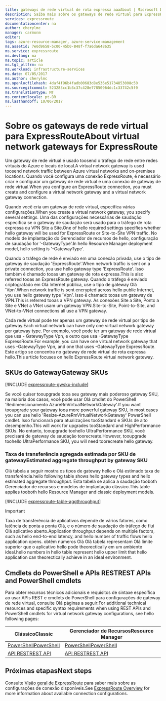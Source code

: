 ```yaml
---
title: gateways de rede virtual de rota expressa aaaAbout | Microsoft Docs
description: Saiba mais sobre os gateways de rede virtual para ExpressRoute.
services: expressroute
documentationcenter: na
author: cherylmc
manager: carmonm
editor: 
tags: azure-resource-manager, azure-service-management
ms.assetid: 7e0d9658-bc00-45b0-848f-f7a6da648635
ms.service: expressroute
ms.devlang: na
ms.topic: article
ms.tgt_pltfrm: na
ms.workload: infrastructure-services
ms.date: 07/05/2017
ms.author: cherylmc
ms.openlocfilehash: 4daf4f96b4fadb00683d8e536e51734853008c50
ms.sourcegitcommit: 523283cc1b3c37c428e77850964dc1c33742c5f0
ms.translationtype: MT
ms.contentlocale: pt-BR
ms.lasthandoff: 10/06/2017
---
```

# <a name="about-virtual-network-gateways-for-expressroute"></a><span data-ttu-id="96f13-103">Sobre os gateways de rede virtual para ExpressRoute</span><span class="sxs-lookup"><span data-stu-id="96f13-103">About virtual network gateways for ExpressRoute</span></span>
<span data-ttu-id="96f13-104">Um gateway de rede virtual é usado toosend o tráfego de rede entre redes virtuais do Azure e locais de local.</span><span class="sxs-lookup"><span data-stu-id="96f13-104">A virtual network gateway is used toosend network traffic between Azure virtual networks and on-premises locations.</span></span> <span data-ttu-id="96f13-105">Quando você configura uma conexão ExpressRoute, é necessário criar e configurar um gateway de rede virtual e uma conexão de gateway de rede virtual.</span><span class="sxs-lookup"><span data-stu-id="96f13-105">When you configure an ExpressRoute connection, you must create and configure a virtual network gateway and a virtual network gateway connection.</span></span>

<span data-ttu-id="96f13-106">Quando você cria um gateway de rede virtual, especifica várias configurações.</span><span class="sxs-lookup"><span data-stu-id="96f13-106">When you create a virtual network gateway, you specify several settings.</span></span> <span data-ttu-id="96f13-107">Uma das configurações necessárias de saudação especifica se o gateway de saudação será usado para o tráfego de rota expressa ou VPN Site a Site.</span><span class="sxs-lookup"><span data-stu-id="96f13-107">One of hello required settings specifies whether hello gateway will be used for ExpressRoute or Site-to-Site VPN traffic.</span></span> <span data-ttu-id="96f13-108">No modelo de implantação do Gerenciador de recursos de hello, configuração de saudação for '-GatewayType'.</span><span class="sxs-lookup"><span data-stu-id="96f13-108">In hello Resource Manager deployment model, hello setting is '-GatewayType'.</span></span>

<span data-ttu-id="96f13-109">Quando o tráfego de rede é enviado em uma conexão privada, use o tipo de gateway de saudação 'ExpressRoute'.</span><span class="sxs-lookup"><span data-stu-id="96f13-109">When network traffic is sent on a private connection, you use hello gateway type 'ExpressRoute'.</span></span> <span data-ttu-id="96f13-110">Isso também é chamado tooas um gateway de rota expressa.</span><span class="sxs-lookup"><span data-stu-id="96f13-110">This is also referred tooas an ExpressRoute gateway.</span></span> <span data-ttu-id="96f13-111">Quando o tráfego é enviado criptografado em Olá Internet pública, use o tipo de gateway Olá 'Vpn'.</span><span class="sxs-lookup"><span data-stu-id="96f13-111">When network traffic is sent encrypted across hello public Internet, you use hello gateway type 'Vpn'.</span></span> <span data-ttu-id="96f13-112">Isso é chamado tooas um gateway de VPN.</span><span class="sxs-lookup"><span data-stu-id="96f13-112">This is referred tooas a VPN gateway.</span></span> <span data-ttu-id="96f13-113">As conexões Site a Site, Ponto a Site e VNet a VNet usam um gateway VPN.</span><span class="sxs-lookup"><span data-stu-id="96f13-113">Site-to-Site, Point-to-Site, and VNet-to-VNet connections all use a VPN gateway.</span></span>

<span data-ttu-id="96f13-114">Cada rede virtual pode ter apenas um gateway de rede virtual por tipo de gateway.</span><span class="sxs-lookup"><span data-stu-id="96f13-114">Each virtual network can have only one virtual network gateway per gateway type.</span></span> <span data-ttu-id="96f13-115">Por exemplo, você pode ter um gateway de rede virtual que usa - GatewayType Vpn, e outro que usa -GatewayType ExpressRoute.</span><span class="sxs-lookup"><span data-stu-id="96f13-115">For example, you can have one virtual network gateway that uses -GatewayType Vpn, and one that uses -GatewayType ExpressRoute.</span></span> <span data-ttu-id="96f13-116">Este artigo se concentra no gateway de rede virtual de rota expressa hello.</span><span class="sxs-lookup"><span data-stu-id="96f13-116">This article focuses on hello ExpressRoute virtual network gateway.</span></span>

## <span data-ttu-id="96f13-117"><a name="gwsku"></a>SKUs do Gateway</span><span class="sxs-lookup"><span data-stu-id="96f13-117"><a name="gwsku"></a>Gateway SKUs</span></span>
[!INCLUDE [expressroute-gwsku-include](../../includes/expressroute-gwsku-include.md)]

<span data-ttu-id="96f13-118">Se você quiser tooupgrade tooa seu gateway mais poderoso gateway SKU, na maioria dos casos, você pode usar Olá cmdlet do PowerShell 'Redimensionamento AzureRmVirtualNetworkGateway'.</span><span class="sxs-lookup"><span data-stu-id="96f13-118">If you want tooupgrade your gateway tooa more powerful gateway SKU, in most cases you can use hello 'Resize-AzureRmVirtualNetworkGateway' PowerShell cmdlet.</span></span> <span data-ttu-id="96f13-119">Isso funcionará para atualizações tooStandard e SKUs de alto desempenho.</span><span class="sxs-lookup"><span data-stu-id="96f13-119">This will work for upgrades tooStandard and HighPerformance SKUs.</span></span> <span data-ttu-id="96f13-120">No entanto, tooupgrade toohello UltraPerformance SKU, você precisará de gateway de saudação toorecreate.</span><span class="sxs-lookup"><span data-stu-id="96f13-120">However, tooupgrade toohello UltraPerformance SKU, you will need toorecreate hello gateway.</span></span>

### <span data-ttu-id="96f13-121"><a name="aggthroughput"></a>Taxa de transferência agregada estimada por SKU de gateway</span><span class="sxs-lookup"><span data-stu-id="96f13-121"><a name="aggthroughput"></a>Estimated aggregate throughput by gateway SKU</span></span>
<span data-ttu-id="96f13-122">Olá tabela a seguir mostra os tipos de gateway hello e Olá estimado taxa de transferência.</span><span class="sxs-lookup"><span data-stu-id="96f13-122">hello following table shows hello gateway types and hello estimated aggregate throughput.</span></span> <span data-ttu-id="96f13-123">Esta tabela se aplica a saudação tooboth Gerenciador de recursos e modelos de implantação clássico.</span><span class="sxs-lookup"><span data-stu-id="96f13-123">This table applies tooboth hello Resource Manager and classic deployment models.</span></span>

[!INCLUDE [expressroute-table-aggthroughput](../../includes/expressroute-table-aggtput-include.md)]

> [!IMPORTANT]
> <span data-ttu-id="96f13-124">Taxa de transferência de aplicativos depende de vários fatores, como latência de ponta a ponta Olá, e o número de saudação do tráfego de flui Olá aplicativo aberto.</span><span class="sxs-lookup"><span data-stu-id="96f13-124">Application throughput depends on multiple factors, such as hello end-to-end latency, and hello number of traffic flows hello application opens.</span></span> <span data-ttu-id="96f13-125">obtêm números Olá Olá tabela representam Olá limite superior que o aplicativo hello pode theorectically em um ambiente ideal.</span><span class="sxs-lookup"><span data-stu-id="96f13-125">hello numbers in hello table represent hello upper limit that hello application can theorectically achieve in an ideal environment.</span></span> 
> 
>

## <span data-ttu-id="96f13-126"><a name="resources"></a>Cmdlets do PowerShell e APIs REST</span><span class="sxs-lookup"><span data-stu-id="96f13-126"><a name="resources"></a>REST APIs and PowerShell cmdlets</span></span>
<span data-ttu-id="96f13-127">Para obter recursos técnicos adicionais e requisitos de sintaxe específica ao usar APIs REST e cmdlets do PowerShell para configurações de gateway de rede virtual, consulte Olá páginas a seguir:</span><span class="sxs-lookup"><span data-stu-id="96f13-127">For additional technical resources and specific syntax requirements when using REST APIs and PowerShell cmdlets for virtual network gateway configurations, see hello following pages:</span></span>

| <span data-ttu-id="96f13-128">**Clássico**</span><span class="sxs-lookup"><span data-stu-id="96f13-128">**Classic**</span></span> | <span data-ttu-id="96f13-129">**Gerenciador de Recursos**</span><span class="sxs-lookup"><span data-stu-id="96f13-129">**Resource Manager**</span></span> |
| --- | --- |
| [<span data-ttu-id="96f13-130">PowerShell</span><span class="sxs-lookup"><span data-stu-id="96f13-130">PowerShell</span></span>](https://msdn.microsoft.com/library/mt270335.aspx) |[<span data-ttu-id="96f13-131">PowerShell</span><span class="sxs-lookup"><span data-stu-id="96f13-131">PowerShell</span></span>](https://msdn.microsoft.com/library/mt163510.aspx) |
| [<span data-ttu-id="96f13-132">API REST</span><span class="sxs-lookup"><span data-stu-id="96f13-132">REST API</span></span>](https://msdn.microsoft.com/library/jj154113.aspx) |[<span data-ttu-id="96f13-133">API REST</span><span class="sxs-lookup"><span data-stu-id="96f13-133">REST API</span></span>](https://msdn.microsoft.com/library/mt163859.aspx) |

## <a name="next-steps"></a><span data-ttu-id="96f13-134">Próximas etapas</span><span class="sxs-lookup"><span data-stu-id="96f13-134">Next steps</span></span>
<span data-ttu-id="96f13-135">Consulte [Visão geral de ExpressRoute](expressroute-introduction.md) para saber mais sobre as configurações de conexão disponíveis.</span><span class="sxs-lookup"><span data-stu-id="96f13-135">See [ExpressRoute Overview](expressroute-introduction.md) for more information about available connection configurations.</span></span> 

